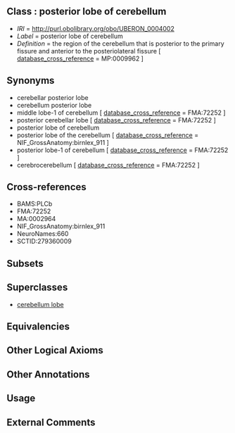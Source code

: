 
## Class : posterior lobe of cerebellum

 * *IRI* = http://purl.obolibrary.org/obo/UBERON_0004002
 * *Label* = posterior lobe of cerebellum
 * *Definition* = the region of the cerebellum that is posterior to the primary fissure and anterior to the posteriolateral fissure [ [database_cross_reference](../../ef/oboInOwl#hasDbXref.md) = MP:0009962 ]

## Synonyms

 * cerebellar posterior lobe
 * cerebellum posterior lobe
 * middle lobe-1 of cerebellum [ [database_cross_reference](../../ef/oboInOwl#hasDbXref.md) = FMA:72252 ]
 * posterior cerebellar lobe [ [database_cross_reference](../../ef/oboInOwl#hasDbXref.md) = FMA:72252 ]
 * posterior lobe of cerebellum
 * posterior lobe of the cerebellum [ [database_cross_reference](../../ef/oboInOwl#hasDbXref.md) = NIF_GrossAnatomy:birnlex_911 ]
 * posterior lobe-1 of cerebellum [ [database_cross_reference](../../ef/oboInOwl#hasDbXref.md) = FMA:72252 ]
 * cerebrocerebellum [ [database_cross_reference](../../ef/oboInOwl#hasDbXref.md) = FMA:72252 ]

## Cross-references

 * BAMS:PLCb
 * FMA:72252
 * MA:0002964
 * NIF_GrossAnatomy:birnlex_911
 * NeuroNames:660
 * SCTID:279360009

## Subsets


## Superclasses

 * [cerebellum lobe](../../UBERON/93/UBERON_0005293.md)

## Equivalencies


## Other Logical Axioms


## Other Annotations


## Usage


## External Comments


